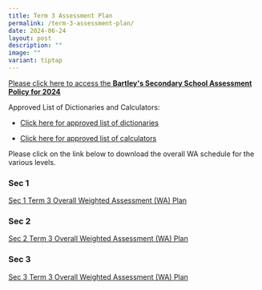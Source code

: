 ```yaml
---
title: Term 3 Assessment Plan
permalink: /term-3-assessment-plan/
date: 2024-06-24
layout: post
description: ""
image: ""
variant: tiptap
---
```

<p><a href="https://www.bartleysec.moe.edu.sg/our-holistic-curriculum/instructional-programmes/assessment-matters/" rel="noopener noreferrer nofollow" target="_blank"><u>Please click here to access the </u></a><strong><a href="https://www.bartleysec.moe.edu.sg/our-holistic-curriculum/instructional-programmes/assessment-matters/" rel="noopener noreferrer nofollow" target="_blank"><u>Bartley's Secondary School Assessment Policy for 2024</u></a></strong>
</p>
<p>Approved List of Dictionaries and Calculators:</p>
<ul data-tight="true" class="tight">
<li>
<p><a href="https://www.bartleysec.moe.edu.sg/files/list_of_approved_mtl_dictionaries_2024_exam.pdf" rel="noopener noreferrer nofollow" target="_blank"><u>Click here for approved list of dictionaries</u></a>
</p>
</li>
<li>
<p><a href="https://www.bartleysec.moe.edu.sg/files/guidelines_on_the_use_of_calculators_for_2024_exam__website_.pdf" rel="noopener noreferrer nofollow" target="_blank"><u>Click here for approved list of calculators</u></a>
</p>
</li>
</ul>
<p>Please click on the link below to download the overall WA schedule for
the various levels.</p>
<p></p>
<h3>Sec 1</h3>
<p><a href="/files/S1_2024_Term_3_Weighted_Assessment__Overall_Schedule_24_June.pdf" rel="noopener noreferrer nofollow" target="_blank">Sec 1 Term 3 Overall Weighted Assessment (WA) Plan</a>
</p>
<p></p>
<h3>Sec 2</h3>
<p><a href="/files/S2_2024_Term_3_Weighted_Assessment__Overall_Schedule_24_June.pdf" rel="noopener noreferrer nofollow" target="_blank">Sec 2 Term 3 Overall Weighted Assessment (WA) Plan</a>
</p>
<p></p>
<h3>Sec 3</h3>
<p><a href="/files/S3_2024_Term_3_Weighted_Assessment__Overall_Schedule_24_June.pdf" rel="noopener noreferrer nofollow" target="_blank">Sec 3 Term 3 Overall Weighted Assessment (WA) Plan</a>
</p>
<p></p>